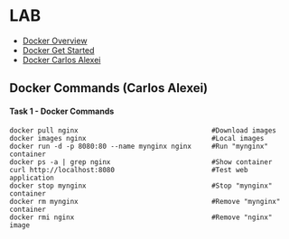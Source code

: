 # LAB

- [Docker Overview](https://docs.docker.com/get-started/overview/)
- [Docker Get Started](https://docs.docker.com/get-started/)
- [Docker Carlos Alexei](https://github.com/carlosalexei/aks-workshop/blob/main/content/labs/00.docker.md)

## Docker Commands (Carlos Alexei)

#### Task 1 - Docker Commands 
```docker
docker pull nginx                                 #Download images
docker images nginx                               #Local images
docker run -d -p 8080:80 --name mynginx nginx     #Run "mynginx" container
docker ps -a | grep nginx                         #Show container
curl http://localhost:8080                        #Test web application
docker stop mynginx                               #Stop "mynginx" container
docker rm mynginx                                 #Remove "mynginx" container
docker rmi nginx                                  #Remove "nginx" image
```
